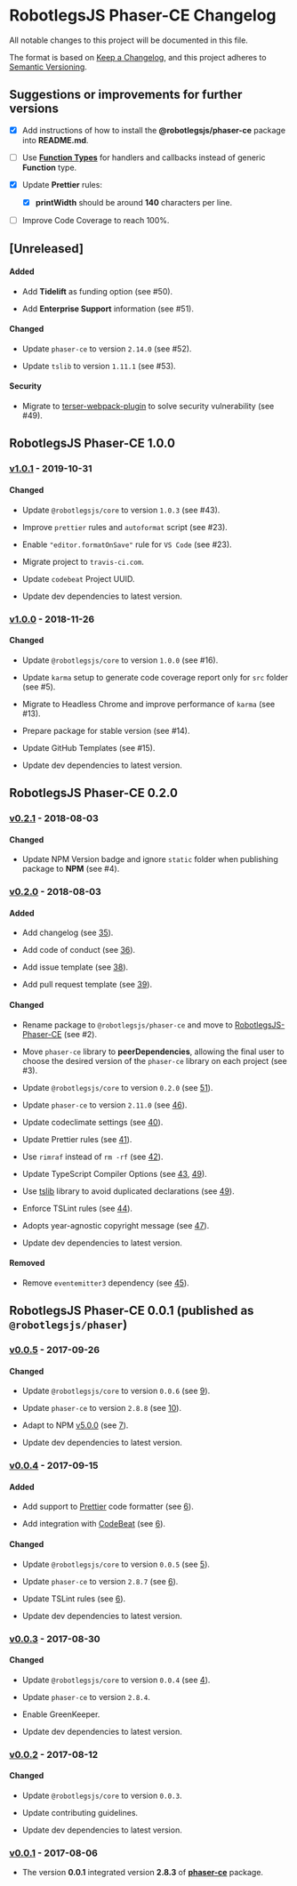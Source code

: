 # RobotlegsJS Phaser-CE Changelog

All notable changes to this project will be documented in this file.

The format is based on [Keep a Changelog](https://keepachangelog.com/en/1.0.0/),
and this project adheres to [Semantic Versioning](https://semver.org/spec/v2.0.0.html).

## Suggestions or improvements for further versions

- [x] Add instructions of how to install the **@robotlegsjs/phaser-ce** package into **README.md**.

- [ ] Use [**Function Types**](https://www.typescriptlang.org/docs/handbook/functions.html) for handlers and callbacks instead of generic **Function** type.

- [x] Update **Prettier** rules:

  - [x] **printWidth** should be around **140** characters per line.

- [ ] Improve Code Coverage to reach 100%.

## [Unreleased]

<!--
Types of changes:

#### Added
- for new features.

#### Changed
- for changes in existing functionality.

#### Deprecated
- for soon-to-be removed features.

#### Removed
- for now removed features.

#### Fixed
- for any bug fixes.

#### Security
- in case of vulnerabilities.
-->

#### Added

- Add **Tidelift** as funding option (see #50).

- Add **Enterprise Support** information (see #51).

#### Changed

- Update `phaser-ce` to version `2.14.0` (see #52).

- Update `tslib` to version `1.11.1` (see #53).

#### Security

- Migrate to [terser-webpack-plugin](https://github.com/webpack-contrib/terser-webpack-plugin) to solve security vulnerability (see #49).

## RobotlegsJS Phaser-CE 1.0.0

### [v1.0.1](https://github.com/RobotlegsJS/RobotlegsJS-Phaser-CE/releases/tag/1.0.1) - 2019-10-31

#### Changed

- Update `@robotlegsjs/core` to version `1.0.3` (see #43).

- Improve `prettier` rules and `autoformat` script (see #23).

- Enable `"editor.formatOnSave"` rule for `VS Code` (see #23).

- Migrate project to `travis-ci.com`.

- Update `codebeat` Project UUID.

- Update dev dependencies to latest version.

### [v1.0.0](https://github.com/RobotlegsJS/RobotlegsJS-Phaser-CE/releases/tag/1.0.0) - 2018-11-26

#### Changed

- Update `@robotlegsjs/core` to version `1.0.0` (see #16).

- Update `karma` setup to generate code coverage report only for `src` folder (see #5).

- Migrate to Headless Chrome and improve performance of `karma` (see #13).

- Prepare package for stable version (see #14).

- Update GitHub Templates (see #15).

- Update dev dependencies to latest version.

## RobotlegsJS Phaser-CE 0.2.0

### [v0.2.1](https://github.com/RobotlegsJS/RobotlegsJS-Phaser-CE/releases/tag/0.2.1) - 2018-08-03

#### Changed

- Update NPM Version badge and ignore `static` folder when publishing package to **NPM** (see #4).

### [v0.2.0](https://github.com/RobotlegsJS/RobotlegsJS-Phaser-CE/releases/tag/0.2.0) - 2018-08-03

#### Added

- Add changelog (see [35](https://github.com/RobotlegsJS/RobotlegsJS-Phaser/pull/35)).

- Add code of conduct (see [36](https://github.com/RobotlegsJS/RobotlegsJS-Phaser/pull/36)).

- Add issue template (see [38](https://github.com/RobotlegsJS/RobotlegsJS-Phaser/pull/38)).

- Add pull request template (see [39](https://github.com/RobotlegsJS/RobotlegsJS-Phaser/pull/39)).

#### Changed

- Rename package to `@robotlegsjs/phaser-ce` and move to [RobotlegsJS-Phaser-CE](https://github.com/RobotlegsJS/RobotlegsJS-Phaser-CE) (see #2).

- Move `phaser-ce` library to **peerDependencies**, allowing the final user to choose the desired version of the `phaser-ce` library on each project (see #3).

- Update `@robotlegsjs/core` to version `0.2.0` (see [51](https://github.com/RobotlegsJS/RobotlegsJS-Phaser/pull/51)).

- Update `phaser-ce` to version `2.11.0` (see [46](https://github.com/RobotlegsJS/RobotlegsJS-Phaser/pull/46)).

- Update codeclimate settings (see [40](https://github.com/RobotlegsJS/RobotlegsJS-Phaser/pull/40)).

- Update Prettier rules (see [41](https://github.com/RobotlegsJS/RobotlegsJS-Phaser/pull/41)).

- Use `rimraf` instead of `rm -rf` (see [42](https://github.com/RobotlegsJS/RobotlegsJS-Phaser/pull/42)).

- Update TypeScript Compiler Options (see [43](https://github.com/RobotlegsJS/RobotlegsJS-Phaser/pull/43), [49](https://github.com/RobotlegsJS/RobotlegsJS-Phaser/pull/49)).

- Use [tslib](https://github.com/Microsoft/tslib) library to avoid duplicated declarations (see [49](https://github.com/RobotlegsJS/RobotlegsJS-Phaser/pull/49)).

- Enforce TSLint rules (see [44](https://github.com/RobotlegsJS/RobotlegsJS-Phaser/pull/44)).

- Adopts year-agnostic copyright message (see [47](https://github.com/RobotlegsJS/RobotlegsJS-Phaser/pull/47)).

- Update dev dependencies to latest version.

#### Removed

- Remove `eventemitter3` dependency (see [45](https://github.com/RobotlegsJS/RobotlegsJS-Phaser/pull/45)).

## RobotlegsJS Phaser-CE 0.0.1 (published as `@robotlegsjs/phaser`)

### [v0.0.5](https://github.com/RobotlegsJS/RobotlegsJS-Phaser/releases/tag/0.0.5) - 2017-09-26

#### Changed

- Update `@robotlegsjs/core` to version `0.0.6` (see [9](https://github.com/RobotlegsJS/RobotlegsJS-Phaser/pull/9)).

- Update `phaser-ce` to version `2.8.8` (see [10](https://github.com/RobotlegsJS/RobotlegsJS-Phaser/pull/10)).

- Adapt to NPM [v5.0.0](http://blog.npmjs.org/post/161081169345/v500) (see [7](https://github.com/RobotlegsJS/RobotlegsJS-Phaser/pull/7)).

- Update dev dependencies to latest version.

### [v0.0.4](https://github.com/RobotlegsJS/RobotlegsJS-Phaser/releases/tag/0.0.4) - 2017-09-15

#### Added

- Add support to [Prettier](https://prettier.io) code formatter (see [6](https://github.com/RobotlegsJS/RobotlegsJS-Phaser/pull/6)).

- Add integration with [CodeBeat](https://codebeat.co) (see [6](https://github.com/RobotlegsJS/RobotlegsJS-Phaser/pull/6)).

#### Changed

- Update `@robotlegsjs/core` to version `0.0.5` (see [5](https://github.com/RobotlegsJS/RobotlegsJS-Phaser/pull/5)).

- Update `phaser-ce` to version `2.8.7` (see [6](https://github.com/RobotlegsJS/RobotlegsJS-Phaser/pull/6)).

- Update TSLint rules (see [6](https://github.com/RobotlegsJS/RobotlegsJS-Phaser/pull/6)).

- Update dev dependencies to latest version.

### [v0.0.3](https://github.com/RobotlegsJS/RobotlegsJS-Phaser/releases/tag/0.0.3) - 2017-08-30

#### Changed

- Update `@robotlegsjs/core` to version `0.0.4` (see [4](https://github.com/RobotlegsJS/RobotlegsJS-Phaser/pull/4)).

- Update `phaser-ce` to version `2.8.4`.

- Enable GreenKeeper.

- Update dev dependencies to latest version.

### [v0.0.2](https://github.com/RobotlegsJS/RobotlegsJS-Phaser/releases/tag/0.0.2) - 2017-08-12

#### Changed

- Update `@robotlegsjs/core` to version `0.0.3`.

- Update contributing guidelines.

- Update dev dependencies to latest version.

### [v0.0.1](https://github.com/RobotlegsJS/RobotlegsJS-Phaser/releases/tag/0.0.1) - 2017-08-06

- The version **0.0.1** integrated version **2.8.3** of [**phaser-ce**](https://www.npmjs.com/package/phaser-ce) package.
